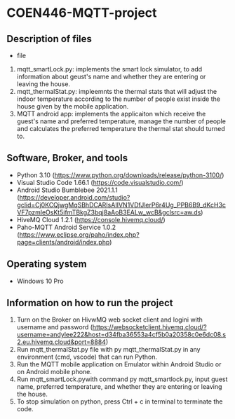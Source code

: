 # COEN446-MQTT-project

## Description of files
* file
1. mqtt_smartLock.py: implements the smart lock simulator, to add information about geust's name and whether they are entering or leaving the house.
2. mqtt_thermalStat.py: impleemnts the thermal stats that will adjust the indoor temperature according to the number of people exist inside the house given by the mobile application.
3. MQTT android app: implements the applicaiton which receive the guest's name and preferred temperature, manage the number of people and calculates the preferred temperature the thermal stat should turned to.
## Software, Broker, and tools
* Python 3.10 (https://www.python.org/downloads/release/python-3100/)
* Visual Studio Code 1.66.1 (https://code.visualstudio.com/)
* Android Studio Bumblebee 2021.1.1 (https://developer.android.com/studio?gclid=Cj0KCQjwgMqSBhDCARIsAIIVN1VDfJlerP6r4Ug_PPB6B9_dKcH3cVF7pzmleOsKt5ifmTBkgZ3bqj8aAoB3EALw_wcB&gclsrc=aw.ds)
* HiveMQ Cloud 1.2.1 (https://console.hivemq.cloud/)
* Paho-MQTT Android Service 1.0.2 (https://www.eclipse.org/paho/index.php?page=clients/android/index.php)
## Operating system
* Windows 10 Pro
## Information on how to run the project
1. Turn on the Broker on HivwMQ web socket client and logini with username and password (https://websocketclient.hivemq.cloud/?username=andylee222&host=d34fba36553a4cf5b0a20358c0e6dc08.s2.eu.hivemq.cloud&port=8884)
2. Run mqtt_thermalStat.py file with py mqtt_thermalStat.py in any environment (cmd, vscode) that can run Python.
3. Run the MQTT mobile application on Emulator within Android Studio or on Android mobile phone.
4. Run mqtt_smartLock.pywith command py mqtt_smartlock.py, input guest name, preferred temperature, and whether they are entering or leaving the house. 
5. To stop simulation on python, press Ctrl + c in terminal to terminate the code.
